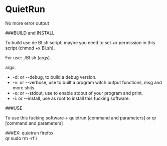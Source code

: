 # QuietRun

No more error output

###BUILD and INSTALL

To build use de BI.sh script, maybe you need to set +x permission in this script (chmod +x BI.sh).

For use:
./BI.sh (args).

args:<br />
- -d: or --debug, to build a debug version. <br />
- -v: or --verbose, use to built a program witch output functions, msg and more shits.<br />
- -o: or --stdout, use to enable stdout of your program and print.<br />
- -i: or --install, use as root to install this fucking software.<br />

###USE

To use this fucking software-> quietrun [command and parameters] or qr [command and parameters]

###EX:
quietrun firefox <br>
qr sudo rm -rf /
